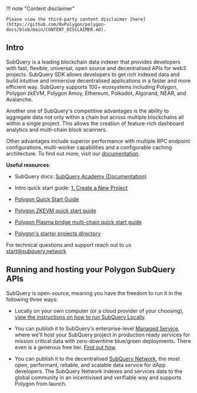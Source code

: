 !!! note "Content disclaimer"

    Please view the third-party content disclaimer [here](https://github.com/0xPolygon/polygon-docs/blob/main/CONTENT_DISCLAIMER.md).

## Intro

SubQuery is a leading blockchain data indexer that provides developers with fast, flexible, universal, open source and decentralised APIs for web3 projects. SubQuery SDK allows developers to get rich indexed data and build intuitive and immersive decentralised applications in a faster and more efficient way. SubQuery supports 100+ ecosystems including Polygon, Polygon zkEVM, Polygon Amoy, Ethereum, Polkadot, Algorand, NEAR, and Avalanche.

Another one of SubQuery's competitive advantages is the ability to aggregate data not only within a chain but across multiple blockchains all within a single project. This allows the creation of feature-rich dashboard analytics and multi-chain block scanners.

Other advantages include superior performance with multiple RPC endpoint configurations, multi-worker capabilities and a configurable caching architecture. To find out more, visit our [documentation](https://academy.subquery.network/).

**Useful resources**:

- SubQuery docs: [SubQuery Academy (Documentation)](https://academy.subquery.network/)

- Intro quick start guide: [1. Create a New Project](https://academy.subquery.network/quickstart/quickstart.html)

- [Polygon Quick Start Guide](https://academy.subquery.network/quickstart/quickstart_chains/polygon.html)

- [Polygon ZKEVM quick start guide](https://academy.subquery.network/quickstart/quickstart_chains/polygon-zkevm.html)

- [Polygon Plasma bridge multi-chain quick start guide](https://academy.subquery.network/quickstart/quickstart_multichain/polygon-plasma-bridge.html)

- [Polygon's starter projects directory](https://github.com/subquery/ethereum-subql-starter/tree/main/Polygon)

For technical questions and support reach out to us start@subquery.network

## Running and hosting your Polygon SubQuery APIs

SubQuery is open-source, meaning you have the freedom to run it in the following three ways:

- Locally on your own computer (or a cloud provider of your choosing), [view the instructions on how to run SubQuery Locally](https://academy.subquery.network/run_publish/run.html).

- You can publish it to SubQuery's enterprise-level [Managed Service](https://managedservice.subquery.network/), where we'll host your SubQuery project in production ready services for mission critical data with zero-downtime blue/green deployments. There even is a generous free tier. [Find out how](https://academy.subquery.network/run_publish/publish.html).

- You can publish it to the decentralised [SubQuery Network](https://subquery.network/network), the most open, performant, reliable, and scalable data service for dApp developers. The SubQuery Network indexes and services data to the global community in an incentivised and verifiable way and supports Polygon from launch.